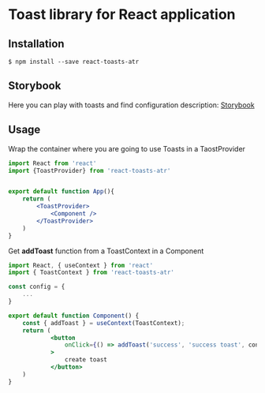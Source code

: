 # Toast library for React application

## Installation

```
$ npm install --save react-toasts-atr
```

## Storybook

Here you can play with toasts and find configuration description: 
[Storybook](https://ilyaatrakhimenok.github.io/toastlib/?path=/story/app--toasts)

## Usage

Wrap the container where you are going to use Toasts in a TaostProvider
```jsx
import React from 'react'
import {ToastProvider} from 'react-toasts-atr'


export default function App(){
    return (
        <ToastProvider>
            <Component />
        </ToastProvider>
    )
}
```
Get **addToast** function from a ToastContext in a Component
```jsx
import React, { useContext } from 'react'
import { ToastContext } from 'react-toasts-atr'

const config = {
    ...
}

export default function Component() {
    const { addToast } = useContext(ToastContext);
    return (
            <button
                onClick={() => addToast('success', 'success toast', config)}
            >
                create toast
            </button>
    )
}
```




